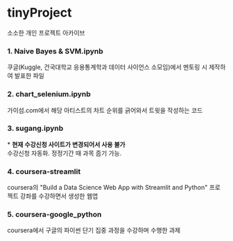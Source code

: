 # tinyProject
소소한 개인 프로젝트 아카이브

### 1. Naive Bayes & SVM.ipynb
쿠글(Kuggle, 건국대학교 응용통계학과 데이터 사이언스 소모임)에서 멘토링 시 제작하여 발표한 파일

### 2. chart_selenium.ipynb
가이섬.com에서 해당 아티스트의 차트 순위를 긁어와서 트윗을 작성하는 코드

### 3. sugang.ipynb
\* __현재 수강신청 사이트가 변경되어서 사용 불가__ <br/>
수강신청 자동화. 정정기간 때 과목 줍기 가능.

### 4. coursera-streamlit
coursera의 "Build a Data Science Web App with Streamlit and Python" 프로젝트 강좌를 수강하면서 생성한 웹앱 <br/>

### 5. coursera-google_python
coursera에서 구글의 파이썬 단기 집중 과정을 수강하며 수행한 과제
